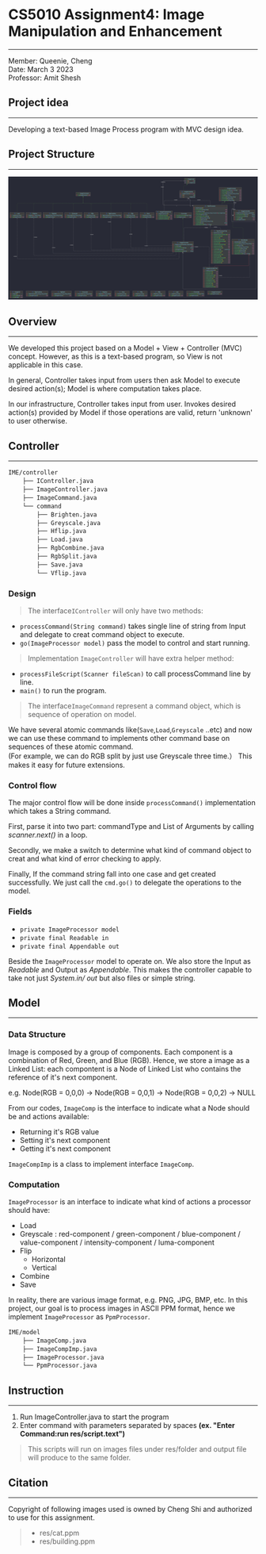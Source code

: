 # CS5010 Assignment4: Image Manipulation and Enhancement
***
Member: Queenie, Cheng    
Date: March 3 2023   
Professor: Amit Shesh

## Project idea
***
Developing a text-based Image Process program with MVC design idea.

## Project Structure
***

![UML Diagram](UML.jpeg)

## Overview
***
We developed this project based on a Model + View + Controller (MVC) concept. However, as this is a text-based program, so View is not applicable in this case.

In general, Controller takes input from users then ask Model to execute desired action(s); Model is where computation takes place.

In our infrastructure, Controller takes input from user. Invokes desired action(s) provided by Model if those operations are valid, return 'unknown' to user otherwise.


## Controller
***
``` bash
IME/controller
    ├── IController.java
    ├── ImageController.java
    ├── ImageCommand.java
    └── command
        ├── Brighten.java
        ├── Greyscale.java
        ├── Hflip.java
        ├── Load.java
        ├── RgbCombine.java
        ├── RgbSplit.java
        ├── Save.java
        └── Vflip.java
```

### Design

>The interface`IController` will only have two methods:
- `processCommand(String command)`  takes single line of string from Input and delegate to creat command object to execute.
- `go(ImageProcessor model)` pass the model to control and start running.

>Implementation `ImageController` will have extra helper method:
- `processFileScript(Scanner fileScan)` to call processCommand line by line.
- `main()` to run the program.

>The interface`ImageCommand` represent a command object, which is sequence of operation on model.

We have several atomic commands like(`Save`,`Load`,`Greyscale` ..etc) and now we can use these command to implements other command base on sequences of these atomic command.   
(For example, we can do RGB split by just use Greyscale three time.） This makes it easy for future extensions.

### Control flow
The major control flow will be done inside `processCommand()` implementation which takes a String command.

First, parse it into two part: commandType and List of Arguments by calling *scanner.next()* in a loop.

Secondly, we make a switch to determine what kind of command object to creat and what kind of error checking to apply.

Finally, If the command string fall into one case and get created successfully. We just call the `cmd.go()` to delegate the operations to the model.

### Fields
- `private ImageProcessor model`
- `private final Readable in`
- `private final Appendable out`

Beside the `ImageProcessor` model to operate on. We also store the Input as *Readable* and Output as *Appendable*. 
This makes the controller capable to take not just *System.in/ out* but also files or simple string.



## Model
***
### Data Structure
Image is composed by a group of components.
Each component is a combination of Red, Green, and Blue (RGB).
Hence, we store a image as a Linked List: each compontent is a Node of Linked List who contains the reference of it's next component.

e.g. Node(RGB = 0,0,0) -> Node(RGB = 0,0,1) -> Node(RGB = 0,0,2) -> NULL

From our codes, `ImageComp` is the interface to indicate what a Node should be and actions available:
- Returning it's RGB value
- Setting it's next component
- Getting it's next component

`ImageCompImp` is a class to implement interface `ImageComp`.

### Computation
`ImageProcessor` is an interface to indicate what kind of actions a processor should have:
- Load
- Greyscale : red-component / green-component / blue-component / value-component / intensity-component / luma-component
- Flip
  - Horizontal
  - Vertical
- Combine
- Save

In reality, there are various image format, e.g. PNG, JPG, BMP, etc.
In this project, our goal is to process images in ASCII PPM format, hence we implement `ImageProcessor` as `PpmProcessor`.

``` bash
IME/model
    ├── ImageComp.java
    ├── ImageCompImp.java
    ├── ImageProcessor.java
    └── PpmProcessor.java
```

## Instruction
***
1.  Run ImageController.java to start the program   
2.  Enter command with parameters separated by spaces **(ex. "Enter Command:run res/script.text")**
>This scripts will run on images files under res/folder and output file will produce to the same folder.

## Citation
***
Copyright of following images used is owned by Cheng Shi and authorized to use for this assignment.
>- res/cat.ppm  
>- res/building.ppm
